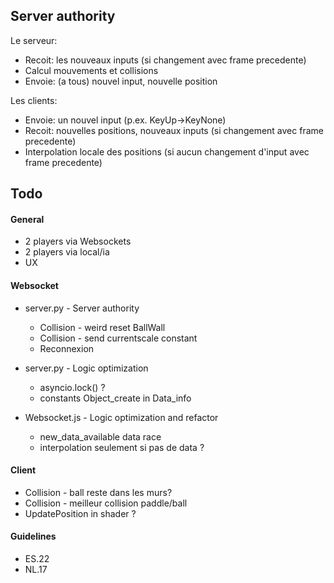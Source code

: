 ## Server authority
Le serveur:
- Recoit: les nouveaux inputs (si changement avec frame precedente)
- Calcul mouvements et collisions
- Envoie: (a tous) nouvel input, nouvelle position
  
Les clients:
- Envoie: un nouvel input (p.ex. KeyUp->KeyNone)
- Recoit: nouvelles positions, nouveaux inputs (si changement avec frame precedente)
- Interpolation locale des positions (si aucun changement d'input avec frame precedente)

## Todo
#### General
* 2 players via Websockets
* 2 players via local/ia
* UX 

#### Websocket
- server.py - Server authority
	- Collision - weird reset BallWall
	- Collision - send currentscale constant
	- Reconnexion

- server.py - Logic optimization
	- asyncio.lock() ?
	- constants Object_create in Data_info

- Websocket.js - Logic optimization and refactor
	- new_data_available data race
	- interpolation seulement si pas de data ?

#### Client
- Collision - ball reste dans les murs?
- Collision - meilleur collision paddle/ball
- UpdatePosition in shader ?

#### Guidelines
- ES.22
- NL.17
